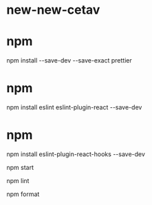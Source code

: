 # new-new-cetav

<!-- Comandos de instalacion -->

<!-- Prettier -->
# npm
npm install --save-dev --save-exact prettier

<!-- Plugin React -->
# npm
npm install eslint eslint-plugin-react --save-dev

<!-- Plugin React Hooks -->
# npm
npm install eslint-plugin-react-hooks --save-dev

<!-- Comandos para iniciar  -->

<!-- Iniciar el proyecto -->
npm start

<!-- Iniciar Eslint -->
npm lint

<!-- Iniciar Prettier -->
npm format 

